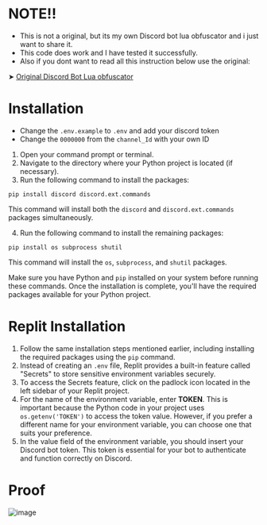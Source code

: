 # NOTE!!
- This is not a original, but its my own Discord bot lua obfuscator and i just want to share it.
- This code does work and I have tested it successfully.
- Also if you dont want to read all this instruction below use the original:

➤ [Original Discord Bot Lua obfuscator](https://github.com/yunglean4171/discord-bot-lua-obfuscator)



# Installation
- Change the `.env.example` to `.env` and add your discord token
- Change the `0000000` from the `channel_Id` with your own ID

1. Open your command prompt or terminal.
2. Navigate to the directory where your Python project is located (if necessary).
3. Run the following command to install the packages:
```shell
pip install discord discord.ext.commands
```
This command will install both the `discord` and `discord.ext.commands` packages simultaneously.

4. Run the following command to install the remaining packages:
```shell
pip install os subprocess shutil
```
This command will install the `os`, `subprocess`, and `shutil` packages.

Make sure you have Python and `pip` installed on your system before running these commands. Once the installation is complete, you'll have the required packages available for your Python project.

# Replit Installation
1. Follow the same installation steps mentioned earlier, including installing the required packages using the `pip` command.
2. Instead of creating an `.env` file, Replit provides a built-in feature called "Secrets" to store sensitive environment variables securely.
3. To access the Secrets feature, click on the padlock icon located in the left sidebar of your Replit project.
4. For the name of the environment variable, enter **TOKEN**. This is important because the Python code in your project uses `os.getenv('TOKEN')` to access the token value. However, if you prefer a different name for your environment variable, you can choose one that suits your preference.
5. In the value field of the environment variable, you should insert your Discord bot token. This token is essential for your bot to authenticate and function correctly on Discord.


# Proof
![image](https://github.com/YellowGreg/Discord-Bot-Lua-Obfuscator/assets/101320329/7e18fa18-f96a-4444-a21f-fbb6a3b256b9)

